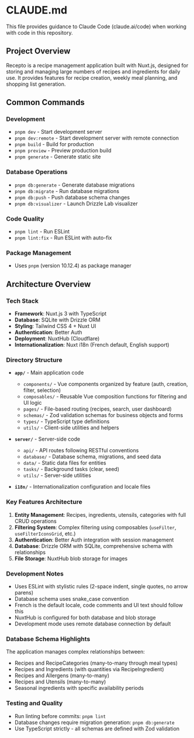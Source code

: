 # CLAUDE.md

This file provides guidance to Claude Code (claude.ai/code) when working with code in this repository.

## Project Overview

Recepto is a recipe management application built with Nuxt.js, designed for storing and managing large numbers of recipes and ingredients for daily use. It provides features for recipe creation, weekly meal planning, and shopping list generation.

## Common Commands

### Development
- `pnpm dev` - Start development server
- `pnpm dev:remote` - Start development server with remote connection
- `pnpm build` - Build for production
- `pnpm preview` - Preview production build
- `pnpm generate` - Generate static site

### Database Operations
- `pnpm db:generate` - Generate database migrations
- `pnpm db:migrate` - Run database migrations
- `pnpm db:push` - Push database schema changes
- `pnpm db:visualizer` - Launch Drizzle Lab visualizer

### Code Quality
- `pnpm lint` - Run ESLint
- `pnpm lint:fix` - Run ESLint with auto-fix

### Package Management
- Uses `pnpm` (version 10.12.4) as package manager

## Architecture Overview

### Tech Stack
- **Framework**: Nuxt.js 3 with TypeScript
- **Database**: SQLite with Drizzle ORM
- **Styling**: Tailwind CSS 4 + Nuxt UI
- **Authentication**: Better Auth
- **Deployment**: NuxtHub (Cloudflare)
- **Internationalization**: Nuxt i18n (French default, English support)

### Directory Structure

- **`app/`** - Main application code
  - `components/` - Vue components organized by feature (auth, creation, filter, selection)
  - `composables/` - Reusable Vue composition functions for filtering and UI logic
  - `pages/` - File-based routing (recipes, search, user dashboard)
  - `schemas/` - Zod validation schemas for business objects and forms
  - `types/` - TypeScript type definitions
  - `utils/` - Client-side utilities and helpers

- **`server/`** - Server-side code
  - `api/` - API routes following RESTful conventions
  - `database/` - Database schema, migrations, and seed data
  - `data/` - Static data files for entities
  - `tasks/` - Background tasks (clear, seed)
  - `utils/` - Server-side utilities

- **`i18n/`** - Internationalization configuration and locale files

### Key Features Architecture

1. **Entity Management**: Recipes, ingredients, utensils, categories with full CRUD operations
2. **Filtering System**: Complex filtering using composables (`useFilter`, `useFilterIconsGrid`, etc.)
3. **Authentication**: Better Auth integration with session management
4. **Database**: Drizzle ORM with SQLite, comprehensive schema with relationships
5. **File Storage**: NuxtHub blob storage for images

### Development Notes

- Uses ESLint with stylistic rules (2-space indent, single quotes, no arrow parens)
- Database schema uses snake_case convention
- French is the default locale, code comments and UI text should follow this
- NuxtHub is configured for both database and blob storage
- Development mode uses remote database connection by default

### Database Schema Highlights

The application manages complex relationships between:
- Recipes and RecipeCategories (many-to-many through meal types)
- Recipes and Ingredients (with quantities via RecipeIngredient)
- Recipes and Allergens (many-to-many)
- Recipes and Utensils (many-to-many)
- Seasonal ingredients with specific availability periods

### Testing and Quality

- Run linting before commits: `pnpm lint`
- Database changes require migration generation: `pnpm db:generate`
- Use TypeScript strictly - all schemas are defined with Zod validation